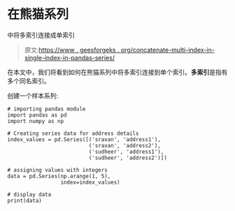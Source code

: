 # 在熊猫系列

中将多索引连接成单索引

> 原文:[https://www . geesforgeks . org/concatenate-multi-index-in-single-index-in-pandas-series/](https://www.geeksforgeeks.org/concatenate-multiindex-into-single-index-in-pandas-series/)

在本文中，我们将看到如何在熊猫系列中将多索引连接到单个索引。**多索引**是指有多个同名索引。

创建一个样本系列:

```
# importing pandas module
import pandas as pd
import numpy as np

# Creating series data for address details
index_values = pd.Series([('sravan', 'address1'),
                          ('sravan', 'address2'),
                          ('sudheer', 'address1'),
                          ('sudheer', 'address2')])

# assigning values with integers
data = pd.Series(np.arange(1, 5),
                 index=index_values)

# display data
print(data)
```